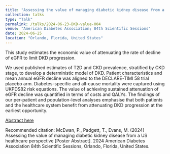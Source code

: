 ```yaml
---
title: "Assessing the value of managing diabetic kidney disease from a US healthcare perspective"
collection: talks
type: "Talk"
permalink: /talks/2024-06-23-DKD-value-004
venue: "American Diabetes Association; 84th Scientific Sessions"
date: 2024-06-25
location: "Orlando, Florida, United States"
---
```


This study estimates the economic value of attenuating the rate of decline of eGFR to limit DKD progression. 

We used published estimates of T2D and CKD prevalence, stratified by CKD stage, to develop a deterministic model of DKD. Patient characteristics and mean annual eGFR decline was aligned to the DECLARE-TIMI 58 trial placebo arm. Diabetes-specific and all-cause mortality were captured using UKPDS82 risk equations. The value of achieving sustained attenuation of eGFR decline was quantified in terms of costs and QALYs. The findings of our per-patient and population-level analyses emphasise that both patients and the healthcare system benefit from attenuating DKD progression at the earliest opportunity.

[Abstract here](Pending)

Recommended citation: McEwan, P., Padgett, T., Evans, M. (2024) Assessing the value of managing diabetic kidney disease from a US healthcare perspective [Poster Abstract]. 2024 American Diabetes Association 84th Scientific Sessions, Orlando, Florida, United States.
